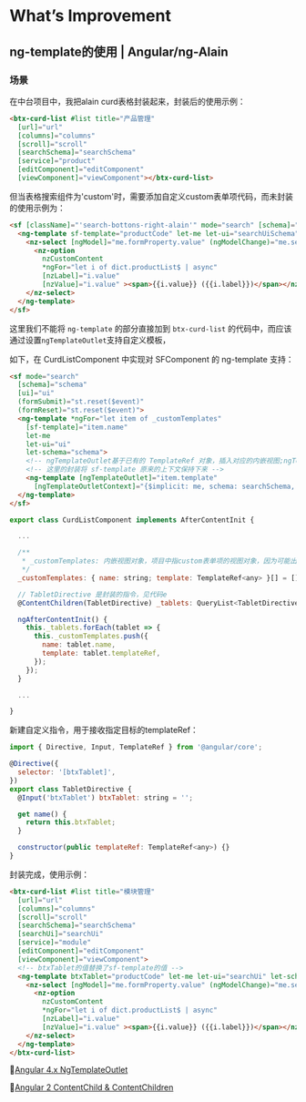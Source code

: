 # What’s Improvement

## ng-template的使用 | Angular/ng-Alain

### 场景

在中台项目中，我把alain curd表格封装起来，封装后的使用示例：

```html
<btx-curd-list #list title="产品管理"
  [url]="url"
  [columns]="columns"
  [scroll]="scroll"
  [searchSchema]="searchSchema"
  [service]="product"
  [editComponent]="editComponent"
  [viewComponent]="viewComponent"></btx-curd-list>
```

但当表格搜索组件为'custom'时，需要添加自定义custom表单项代码，而未封装的使用示例为：

```html
<sf [className]="'search-bottons-right-alain'" mode="search" [schema]="searchSchema" [ui]="searchUiSchema" (formSubmit)="st.reset($event)" (formReset)="st.reset($event)">
  <ng-template sf-template="productCode" let-me let-ui="searchUiSchema" let-schema="searchSchema">
    <nz-select [ngModel]="me.formProperty.value" (ngModelChange)="me.setValue($event)">
      <nz-option
        nzCustomContent
        *ngFor="let i of dict.productList$ | async"
        [nzLabel]="i.value"
        [nzValue]="i.value" ><span>{{i.value}} ({{i.label}})</span></nz-option>
    </nz-select>
  </ng-template>
</sf>
```

这里我们不能将 ```ng-template``` 的部分直接加到 ```btx-curd-list``` 的代码中，而应该通过设置```ngTemplateOutlet```支持自定义模板，

如下，在 CurdListComponent 中实现对 SFComponent 的 ng-template 支持：

```html
<sf mode="search"
  [schema]="schema"
  [ui]="ui"
  (formSubmit)="st.reset($event)"
  (formReset)="st.reset($event)">
  <ng-template *ngFor="let item of _customTemplates"
    [sf-template]="item.name"
    let-me
    let-ui="ui"
    let-schema="schema">
    <!-- ngTemplateOutlet基于已有的 TemplateRef 对象，插入对应的内嵌视图;ngTemplateOutletContext设置 EmbeddedViewRef 的上下文对象。通过 let 语法来声明绑定上下文对象属性名 -->
    <!-- 这里的封装将 sf-template 原来的上下文保持下来 -->
    <ng-template [ngTemplateOutlet]="item.template"
      [ngTemplateOutletContext]="{$implicit: me, schema: searchSchema, ui: searchUi }"></ng-template>
  </ng-template>
</sf>
```

```js
export class CurdListComponent implements AfterContentInit {

  ...

  /**
   * _customTemplates: 内嵌视图对象，项目中指custom表单项的视图对象，因为可能出现多个custom，故此处考虑数组
   */
  _customTemplates: { name: string; template: TemplateRef<any> }[] = [];

  // TabletDirective 是封装的指令，见代码e
  @ContentChildren(TabletDirective) _tablets: QueryList<TabletDirective>;

  ngAfterContentInit() {
    this._tablets.forEach(tablet => {
      this._customTemplates.push({
        name: tablet.name,
        template: tablet.templateRef,
      });
    });
  }

  ...

}
```

新建自定义指令，用于接收指定目标的templateRef：

```js
import { Directive, Input, TemplateRef } from '@angular/core';

@Directive({
  selector: '[btxTablet]',
})
export class TabletDirective {
  @Input('btxTablet') btxTablet: string = '';

  get name() {
    return this.btxTablet;
  }

  constructor(public templateRef: TemplateRef<any>) {}
}
```

封装完成，使用示例：

```html
<btx-curd-list #list title="模块管理"
  [url]="url"
  [columns]="columns"
  [scroll]="scroll"
  [searchSchema]="searchSchema"
  [searchUi]="searchUi"
  [service]="module"
  [editComponent]="editComponent"
  [viewComponent]="viewComponent">
  <!-- btxTablet的值替换了sf-template的值 -->
  <ng-template btxTablet="productCode" let-me let-ui="searchUi" let-schema="searchSchema">
    <nz-select [ngModel]="me.formProperty.value" (ngModelChange)="me.setValue($event)">
      <nz-option
        nzCustomContent
        *ngFor="let i of dict.productList$ | async"
        [nzLabel]="i.value"
        [nzValue]="i.value" ><span>{{i.value}} ({{i.label}})</span></nz-option>
    </nz-select>
  </ng-template>
</btx-curd-list>
```

💬[Angular 4.x NgTemplateOutlet](https://segmentfault.com/a/1190000009530554)

💬[Angular 2 ContentChild & ContentChildren](https://segmentfault.com/a/1190000008707828)
